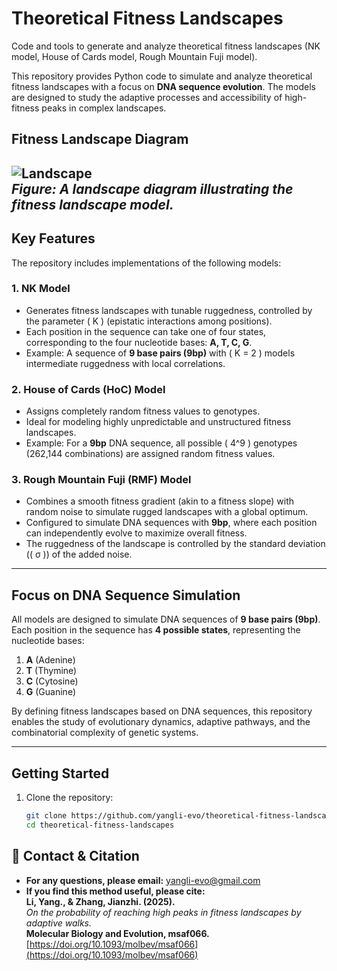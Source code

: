 # **Theoretical Fitness Landscapes**  
Code and tools to generate and analyze theoretical fitness landscapes (NK model, House of Cards model, Rough Mountain Fuji model).  

This repository provides Python code to simulate and analyze theoretical fitness landscapes with a focus on **DNA sequence evolution**. The models are designed to study the adaptive processes and accessibility of high-fitness peaks in complex landscapes.  

## **Fitness Landscape Diagram**  

![Landscape](/yangli-evo.github.io/images/MBE2025.png)  
*Figure: A landscape diagram illustrating the fitness landscape model.*
---

## **Key Features**  
The repository includes implementations of the following models:  

### **1. NK Model**  
- Generates fitness landscapes with tunable ruggedness, controlled by the parameter \( K \) (epistatic interactions among positions).  
- Each position in the sequence can take one of four states, corresponding to the four nucleotide bases: **A, T, C, G**.  
- Example: A sequence of **9 base pairs (9bp)** with \( K = 2 \) models intermediate ruggedness with local correlations.  

### **2. House of Cards (HoC) Model**  
- Assigns completely random fitness values to genotypes.  
- Ideal for modeling highly unpredictable and unstructured fitness landscapes.  
- Example: For a **9bp** DNA sequence, all possible \( 4^9 \) genotypes (262,144 combinations) are assigned random fitness values.  

### **3. Rough Mountain Fuji (RMF) Model**  
- Combines a smooth fitness gradient (akin to a fitness slope) with random noise to simulate rugged landscapes with a global optimum.  
- Configured to simulate DNA sequences with **9bp**, where each position can independently evolve to maximize overall fitness.  
- The ruggedness of the landscape is controlled by the standard deviation (\( σ \)) of the added noise.  
---

## **Focus on DNA Sequence Simulation**  
All models are designed to simulate DNA sequences of **9 base pairs (9bp)**.  
Each position in the sequence has **4 possible states**, representing the nucleotide bases:  
1. **A** (Adenine)  
2. **T** (Thymine)  
3. **C** (Cytosine)  
4. **G** (Guanine)  

By defining fitness landscapes based on DNA sequences, this repository enables the study of evolutionary dynamics, adaptive pathways, and the combinatorial complexity of genetic systems.  

---

## **Getting Started**  
1. Clone the repository:  
   ```bash
   git clone https://github.com/yangli-evo/theoretical-fitness-landscapes.git
   cd theoretical-fitness-landscapes

## 📌 Contact & Citation
- **For any questions, please email:** yangli-evo@gmail.com  
- **If you find this method useful, please cite:**  
**Li, Yang., & Zhang, Jianzhi. (2025).**  
*On the probability of reaching high peaks in fitness landscapes by adaptive walks.*  
**Molecular Biology and Evolution, msaf066.** [https://doi.org/10.1093/molbev/msaf066](https://doi.org/10.1093/molbev/msaf066)
